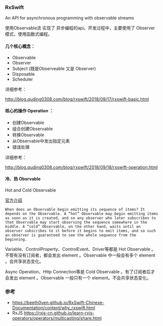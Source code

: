 ### RxSwift

An API for asynchronous programming with observable streams

使用Observable流 实现了 异步编程的api。开发过程中，主要使用了 Observer模式，使用函数式编程。

#### 几个核心概念：

- Observable
- Observer
- Subject (既是Observeable 又是 Observer)
- Disposable
- Scheduler

详细参考： 

http://blog.quding0308.com/blog/rxswift/2018/09/17/rxswift-basic.html

#### 核心的操作 Operation ：

- 创建Observable
- 组合创建Observable
- 转换Observable
- 从Observable中发出指定元素
- 错误处理

详细参考：

http://blog.quding0308.com/blog/rxswift/2018/09/18/rxswift-operation.html

#### 冷、热 Obsrvable
Hot and Cold Observable

[官方介绍](https://github.com/ReactiveX/RxSwift/blob/master/Documentation/HotAndColdObservables.md)

```
When does an Observable begin emitting its sequence of items? It depends on the Observable. A “hot” Observable may begin emitting items as soon as it is created, and so any observer who later subscribes to that Observable may start observing the sequence somewhere in the middle. A “cold” Observable, on the other hand, waits until an observer subscribes to it before it begins to emit items, and so such an observer is guaranteed to see the whole sequence from the beginning.
```
Variable、ControlProperty、ControlEvent、Driver等都是 Hot Observable 。不管有没有订阅者，都会发出 element 。Observable 中一般会有多个 element 。会共享状态变化。

Async Operation、Http Connection等是 Cold Observable 。有了订阅者后才会发出 element 。Observable 一般只有一个 element。不会共享状态变化。

### 参考

- https://beeth0ven.github.io/RxSwift-Chinese-Documentation/content/why_rxswift.html
- RxJS https://rxjs-cn.github.io/learn-rxjs-operators/operators/multicasting/share.html